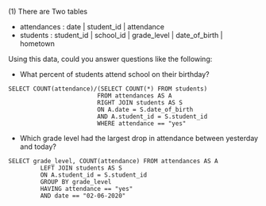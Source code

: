 (1) There are Two tables
- attendances : date | student_id | attendance
- students : student_id | school_id | grade_level | date_of_birth | hometown

Using this data, could you answer questions like the following:

- What percent of students attend school on their birthday?
```
SELECT COUNT(attendance)/(SELECT COUNT(*) FROM students) 
                         FROM attendances AS A
                         RIGHT JOIN students AS S
                         ON A.date = S.date_of_birth 
                         AND A.student_id = S.student_id
                         WHERE attendance == "yes"
```

- Which grade level had the largest drop in attendance between yesterday and today?
```
SELECT grade_level, COUNT(attendance) FROM attendances AS A
         LEFT JOIN students AS S
         ON A.student_id = S.student_id
         GROUP BY grade_level
         HAVING attendance == "yes"
         AND date == "02-06-2020"
```
